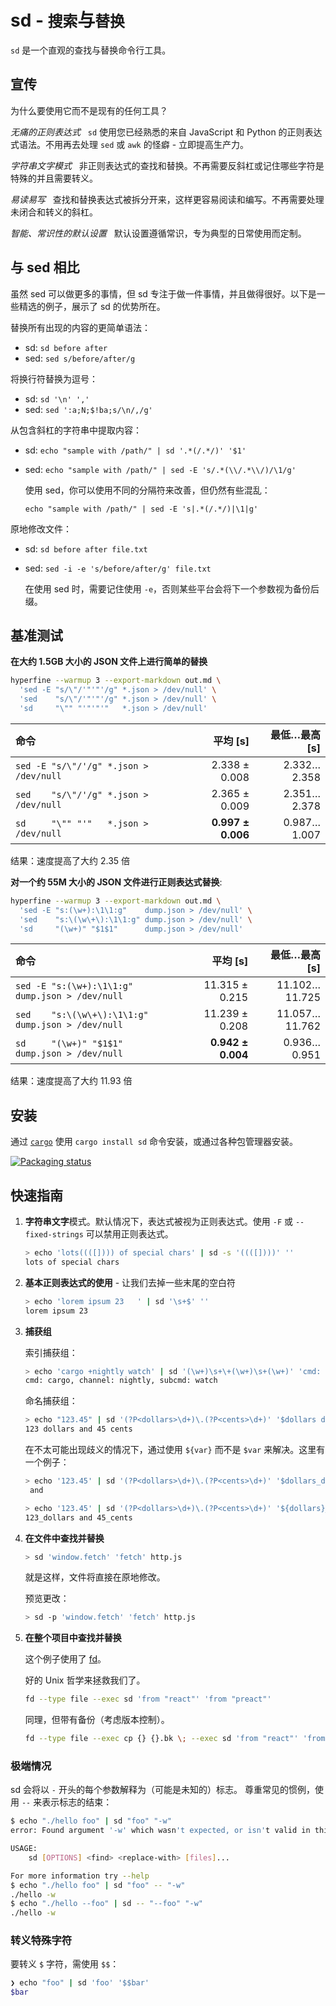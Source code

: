 # sd - `搜索`与`替换`

`sd` 是一个直观的查找与替换命令行工具。

## 宣传

为什么要使用它而不是现有的任何工具？

*无痛的正则表达式* &nbsp; `sd` 使用您已经熟悉的来自 JavaScript 和 Python 的正则表达式语法。不用再去处理 `sed` 或 `awk` 的怪癖 - 立即提高生产力。

*字符串文字模式* &nbsp; 非正则表达式的查找和替换。不再需要反斜杠或记住哪些字符是特殊的并且需要转义。

*易读易写* &nbsp; 查找和替换表达式被拆分开来，这样更容易阅读和编写。不再需要处理未闭合和转义的斜杠。

*智能、常识性的默认设置* &nbsp; 默认设置遵循常识，专为典型的日常使用而定制。

## 与 sed 相比

虽然 sed 可以做更多的事情，但 sd 专注于做一件事情，并且做得很好。以下是一些精选的例子，展示了 sd 的优势所在。

替换所有出现的内容的更简单语法：
  - sd: `sd before after`
  - sed: `sed s/before/after/g`

将换行符替换为逗号：
  - sd: `sd '\n' ','`
  - sed: `sed ':a;N;$!ba;s/\n/,/g'`

从包含斜杠的字符串中提取内容：
  - sd: `echo "sample with /path/" | sd '.*(/.*/)' '$1'`
  - sed: `echo "sample with /path/" | sed -E 's/.*(\\/.*\\/)/\1/g'`
    
    使用 sed，你可以使用不同的分隔符来改善，但仍然有些混乱：
    
    `echo "sample with /path/" | sed -E 's|.*(/.*/)|\1|g'`

原地修改文件：
  - sd: `sd before after file.txt`
  - sed: `sed -i -e 's/before/after/g' file.txt`
    
    在使用 sed 时，需要记住使用 `-e`，否则某些平台会将下一个参数视为备份后缀。

## 基准测试

**在大约 1.5GB 大小的 JSON 文件上进行简单的替换**

```sh
hyperfine --warmup 3 --export-markdown out.md \
  'sed -E "s/\"/'"'"'/g" *.json > /dev/null' \
  'sed    "s/\"/'"'"'/g" *.json > /dev/null' \
  'sd     "\"" "'"'"'"   *.json > /dev/null'
```

| 命令 | 平均 [s] | 最低…最高 [s] |
|:---|---:|---:|
| `sed -E "s/\"/'/g" *.json > /dev/null` | 2.338 ± 0.008 | 2.332…2.358 |
| `sed    "s/\"/'/g" *.json > /dev/null` | 2.365 ± 0.009 | 2.351…2.378 |
| `sd     "\"" "'"   *.json > /dev/null` | **0.997 ± 0.006** | 0.987…1.007 |

结果：速度提高了大约 2.35 倍

**对一个约 55M 大小的 JSON 文件进行正则表达式替换**:

```sh
hyperfine --warmup 3 --export-markdown out.md \
  'sed -E "s:(\w+):\1\1:g"    dump.json > /dev/null' \
  'sed    "s:\(\w\+\):\1\1:g" dump.json > /dev/null' \
  'sd     "(\w+)" "$1$1"      dump.json > /dev/null'
```

| 命令 | 平均 [s] | 最低…最高 [s] |
|:---|---:|---:|
| `sed -E "s:(\w+):\1\1:g"    dump.json > /dev/null` | 11.315 ± 0.215 | 11.102…11.725 |
| `sed    "s:\(\w\+\):\1\1:g" dump.json > /dev/null` | 11.239 ± 0.208 | 11.057…11.762 |
| `sd     "(\w+)" "$1$1"      dump.json > /dev/null` | **0.942 ± 0.004** | 0.936…0.951 |

结果：速度提高了大约 11.93 倍

## 安装

通过 [`cargo`](https://doc.rust-lang.org/cargo/getting-started/installation.html) 使用 `cargo install sd` 命令安装，或通过各种包管理器安装。

[![Packaging status](https://repology.org/badge/vertical-allrepos/sd-find-replace.svg?exclude_unsupported=1)](https://repology.org/project/sd-find-replace/versions)

## 快速指南

1. **字符串文字**模式。默认情况下，表达式被视为正则表达式。使用 `-F` 或 `--fixed-strings` 可以禁用正则表达式。

   ```sh
   > echo 'lots((([]))) of special chars' | sd -s '((([])))' ''
   lots of special chars
   ```

2. **基本正则表达式的使用** - 让我们去掉一些末尾的空白符

   ```sh
   > echo 'lorem ipsum 23   ' | sd '\s+$' ''
   lorem ipsum 23
   ```

3. **捕获组**

   索引捕获组：

   ```sh
   > echo 'cargo +nightly watch' | sd '(\w+)\s+\+(\w+)\s+(\w+)' 'cmd: $1, channel: $2, subcmd: $3'
   cmd: cargo, channel: nightly, subcmd: watch
   ```

   命名捕获组：

   ```sh
   > echo "123.45" | sd '(?P<dollars>\d+)\.(?P<cents>\d+)' '$dollars dollars and $cents cents'
   123 dollars and 45 cents
   ```

   在不太可能出现歧义的情况下，通过使用 `${var}` 而不是 `$var` 来解决。这里有一个例子：

   ```sh
   > echo '123.45' | sd '(?P<dollars>\d+)\.(?P<cents>\d+)' '$dollars_dollars and $cents_cents'
    and

   > echo '123.45' | sd '(?P<dollars>\d+)\.(?P<cents>\d+)' '${dollars}_dollars and ${cents}_cents'
   123_dollars and 45_cents
   ```

4. **在文件中查找并替换**

   ```sh
   > sd 'window.fetch' 'fetch' http.js
   ```

   就是这样，文件将直接在原地修改。

   预览更改：

   ```sh
   > sd -p 'window.fetch' 'fetch' http.js
   ```

5. **在整个项目中查找并替换**

   这个例子使用了 [fd](https://github.com/sharkdp/fd)。

   好的 Unix 哲学来拯救我们了。

   ```sh
   fd --type file --exec sd 'from "react"' 'from "preact"'
   ```

   同理，但带有备份（考虑版本控制）。

   ```bash
   fd --type file --exec cp {} {}.bk \; --exec sd 'from "react"' 'from "preact"'
   ```

### 极端情况
sd 会将以 `-` 开头的每个参数解释为（可能是未知的）标志。
尊重常见的惯例，使用 `--` 来表示标志的结束：

```bash
$ echo "./hello foo" | sd "foo" "-w"
error: Found argument '-w' which wasn't expected, or isn't valid in this context

USAGE:
    sd [OPTIONS] <find> <replace-with> [files]...

For more information try --help
$ echo "./hello foo" | sd "foo" -- "-w"
./hello -w
$ echo "./hello --foo" | sd -- "--foo" "-w"
./hello -w
```

### 转义特殊字符
要转义 `$` 字符，需使用 `$$`：

```bash
❯ echo "foo" | sd 'foo' '$$bar'
$bar
```



